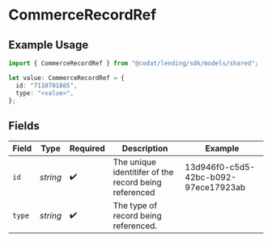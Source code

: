 # CommerceRecordRef

## Example Usage

```typescript
import { CommerceRecordRef } from "@codat/lending/sdk/models/shared";

let value: CommerceRecordRef = {
  id: "7110701885",
  type: "<value>",
};
```

## Fields

| Field                                                 | Type                                                  | Required                                              | Description                                           | Example                                               |
| ----------------------------------------------------- | ----------------------------------------------------- | ----------------------------------------------------- | ----------------------------------------------------- | ----------------------------------------------------- |
| `id`                                                  | *string*                                              | :heavy_check_mark:                                    | The unique identitifer of the record being referenced | 13d946f0-c5d5-42bc-b092-97ece17923ab                  |
| `type`                                                | *string*                                              | :heavy_check_mark:                                    | The type of record being referenced.                  |                                                       |